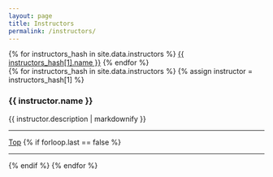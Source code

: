 ```yaml
---
layout: page
title: Instructors
permalink: /instructors/
---
```


<div class="jump-menu" id="instructors-jump-menu">
{% for instructors_hash in site.data.instructors %}
<a href="../instructors/#{{ instructors_hash[0] }}">{{ instructors_hash[1].name }}</a>
{% endfor %}
</div>

<section>
{% for instructors_hash in site.data.instructors %}
{% assign instructor = instructors_hash[1] %}
<article>
    <h1 id="{{ instructors_hash[0]}}">{{ instructor.name }}</h1>
    <div>
        {{ instructor.description  | markdownify }}
    </div>
</article>
<hr>
<a href="../instructors/#instructors-jump-menu">Top</a>
{% if forloop.last == false %}
<hr>
{% endif %}
{% endfor %}
</section>